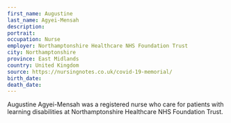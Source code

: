 ```yaml
---
first_name: Augustine
last_name: Agyei-Mensah
description: 
portrait: 
occupation: Nurse
employer: Northamptonshire Healthcare NHS Foundation Trust
city: Northamptonshire
province: East Midlands
country: United Kingdom
source: https://nursingnotes.co.uk/covid-19-memorial/
birth_date: 
death_date: 
---
```


Augustine Agyei-Mensah was a registered nurse who care for patients with learning disabilities at Northamptonshire Healthcare NHS Foundation Trust.